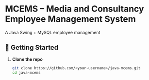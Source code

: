 # MCEMS – Media and Consultancy Employee Management System

A Java Swing + MySQL employee management 

## 🚀 Getting Started

1. **Clone the repo**  
   ```bash
   git clone https://github.com/<your‑username>/java-mcems.git
   cd java-mcems
